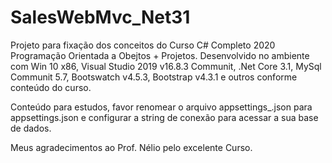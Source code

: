 # SalesWebMvc_Net31

Projeto para fixação dos conceitos do Curso C# Completo 2020 Programação Orientada a Obejtos + Projetos.
Desenvolvido no ambiente com Win 10 x86, Visual Studio 2019 v16.8.3 Communit, .Net Core 3.1, 
MySql Communit 5.7, Bootswatch v4.5.3, Bootstrap v4.3.1 e outros conforme conteúdo do curso.

Conteúdo para estudos, favor renomear o arquivo appsettings_.json para appsettings.json e configurar a string de conexão para acessar a sua base de dados.

Meus agradecimentos ao Prof. Nélio pelo excelente Curso.

